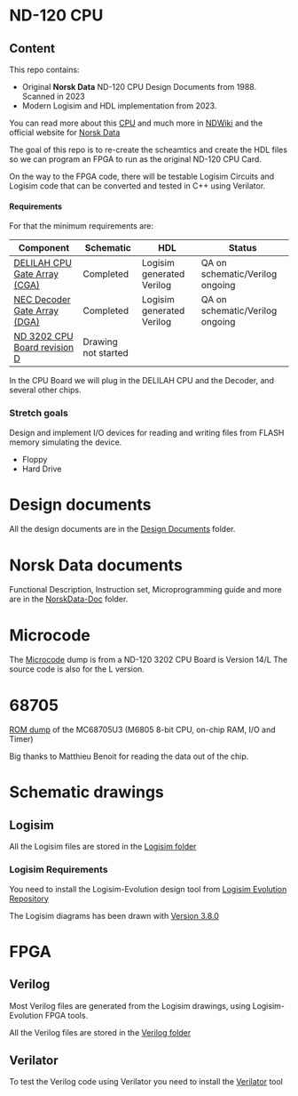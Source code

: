 
# ND-120 CPU #

## Content ##

This repo contains:

* Original **Norsk Data** ND-120 CPU Design Documents from 1988. Scanned in 2023
* Modern Logisim and HDL implementation from 2023.

You can read more about this [CPU](https://www.ndwiki.org/wiki/3202) and much more in [NDWiki](https://www.ndwiki.org/) and the official website for [Norsk Data](http://sintran.com/)

The goal of this repo is to re-create the scheamtics and create the HDL files so we can program an FPGA to run as the original ND-120 CPU Card.

On the way to the FPGA code, there will be testable Logisim Circuits and Logisim code that can be converted and tested in C++ using Verilator.


#### Requirements ####

For that the minimum requirements are:

| Component                      | Schematic    |  HDL   | Status | 
|--------------------------------|--------------|--------|--------|
| [DELILAH CPU Gate Array (CGA)](DesignDocuments\DELILAH-CPU\readme.md) | Completed | Logisim generated Verilog | QA on schematic/Verilog ongoing |
| [NEC Decoder Gate Array (DGA)](DesignDocuments\DECODE-GateArray\readme.md) | Completed | Logisim generated Verilog | QA on schematic/Verilog ongoing |
| [ND 3202 CPU Board revision D](DesignDocuments/CPU-BOARD-3202/Readme.md) | Drawing not started | 

In the CPU Board we will plug in the DELILAH CPU and the Decoder, and several other chips. 


### Stretch goals ###

Design and implement I/O devices for reading and writing files from FLASH memory simulating the device.

* Floppy 
* Hard Drive



# Design documents

All the design documents are in the [Design Documents](DesignDocuments/Readme.md) folder.

# Norsk Data documents

Functional Description, Instruction set, Microprogramming guide and more are in the [NorskData-Doc](NorskData-Doc/Readme.md) folder.



# Microcode #

The [Microcode](Code/Microcode/readme.md) dump is from a ND-120 3202 CPU Board is Version 14/L
The source code is also for the L version.

# 68705 #

[ROM dump](Code/68705/readme.md) of the MC68705U3 (M6805 8-bit CPU, on-chip RAM, I/O and Timer)

Big thanks to Matthieu Benoit for reading the data out of the chip.

# Schematic drawings #

## Logisim ##

All the Logisim files are stored in the [Logisim folder](Logisim/readme.md)

### Logisim Requirements ###
You need to install the Logisim-Evolution design tool from [Logisim Evolution Repository](https://github.com/logisim-evolution/logisim-evolution)

The Logisim diagrams has been drawn with [Version 3.8.0](https://github.com/logisim-evolution/logisim-evolution/releases/tag/v3.8.0)

# FPGA #

## Verilog ##

Most Verilog files are generated from the Logisim drawings, using Logisim-Evolution FPGA tools.

All the Verilog files are stored in the [Verilog folder](Verilog/)


## Verilator ##

To test the Verilog code using Verilator you need to install the [Verilator](https://www.veripool.org/verilator/) tool



